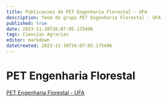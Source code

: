 ```yaml
---
title: Publicacoes de PET Engenharia Florestal - UFA
description: feed do grupo PET Engenharia Florestal - UFA
published: true
date: 2023-11-30T16:07:05.175496
tags: Ciencias Agrarias
editor: markdown
dateCreated: 2023-11-30T16:07:05.175496
---
```


# PET Engenharia Florestal
[PET Engenharia Florestal - UFA](/grupo/107PETEngenhariaFlorestalUFA.md)